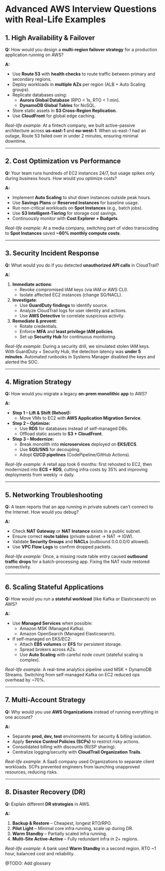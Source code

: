 # Advanced AWS Interview Questions with Real-Life Examples

## **1. High Availability & Failover**
**Q:** How would you design a **multi-region failover strategy** for a production application running on AWS?  

**A:**  
- Use **Route 53** with **health checks** to route traffic between primary and secondary regions.  
- Deploy workloads in **multiple AZs** per region (ALB + Auto Scaling groups).  
- Replicate databases using:  
  - **Aurora Global Database** (RPO < 1s, RTO < 1 min).  
  - **DynamoDB Global Tables** for NoSQL.  
- Store static assets in **S3 Cross-Region Replication**.  
- Use **CloudFront** for global edge caching.  

*Real-life example:* At a fintech company, we built active-passive architecture across **us-east-1** and **eu-west-1**. When us-east-1 had an outage, Route 53 failed over in under 2 minutes, ensuring minimal downtime.

---

## **2. Cost Optimization vs Performance**
**Q:** Your team runs hundreds of EC2 instances 24/7, but usage spikes only during business hours. How would you optimize costs?  

**A:**  
- Implement **Auto Scaling** to shut down instances outside peak hours.  
- Use **Savings Plans** or **Reserved Instances** for baseline usage.  
- Run non-critical workloads on **Spot Instances** (e.g., batch jobs).  
- Use **S3 Intelligent-Tiering** for storage cost savings.  
- Continuously monitor with **Cost Explorer + Budgets**.  

*Real-life example:* At a media company, switching part of video transcoding to **Spot Instances** saved **~60% monthly compute costs**.

---

## **3. Security Incident Response**
**Q:** What would you do if you detected **unauthorized API calls** in CloudTrail?  

**A:**  
1. **Immediate actions**:  
   - Revoke compromised IAM keys (via IAM or AWS CLI).  
   - Isolate affected EC2 instances (change SG/NACL).  
2. **Investigate**:  
   - Use **GuardDuty findings** to identify source.  
   - Analyze CloudTrail logs for user identity and actions.  
   - Use **AWS Detective** to correlate suspicious activity.  
3. **Remediate & prevent**:  
   - Rotate credentials.  
   - Enforce **MFA** and **least privilege IAM policies**.  
   - Set up **Security Hub** for continuous monitoring.  

*Real-life example:* During a security drill, we simulated stolen IAM keys. With GuardDuty + Security Hub, the detection latency was **under 5 minutes**. Automated runbooks in Systems Manager disabled the keys and alerted the SOC.

---

## **4. Migration Strategy**
**Q:** How would you migrate a legacy **on-prem monolithic app** to AWS?  

**A:**  
- **Step 1 – Lift & Shift (Rehost):**  
  - Move VMs to EC2 with **AWS Application Migration Service**.  
- **Step 2 – Optimize:**  
  - Use **RDS** for databases instead of self-managed DBs.  
  - Offload static assets to **S3 + CloudFront**.  
- **Step 3 – Modernize:**  
  - Break monolith into **microservices** deployed on **EKS/ECS**.  
  - Use **SQS/SNS** for decoupling.  
  - Adopt **CI/CD pipelines** (CodePipeline/GitHub Actions).  

*Real-life example:* A retail app took 6 months: first rehosted to EC2, then modernized into **ECS + RDS**, cutting infra costs by 35% and improving deployments from weekly → daily.

---

## **5. Networking Troubleshooting**
**Q:** A team reports that an app running in private subnets can’t connect to the Internet. How would you debug?  

**A:**  
- Check **NAT Gateway** or **NAT Instance** exists in a public subnet.  
- Ensure correct **route tables** (private subnet → NAT → IGW).  
- Validate **Security Groups** and **NACLs** (outbound 0.0.0.0/0 allowed).  
- Use **VPC Flow Logs** to confirm dropped packets.  

*Real-life example:* Once, a missing route table entry caused **outbound traffic drops** for a batch-processing app. Fixing the NAT route restored connectivity.

---

## **6. Scaling Stateful Applications**
**Q:** How would you run a **stateful workload** (like Kafka or Elasticsearch) on AWS?  

**A:**  
- Use **Managed Services** when possible:  
  - Amazon MSK (Managed Kafka).  
  - Amazon OpenSearch (Managed Elasticsearch).  
- If self-managed on EKS/EC2:  
  - Attach **EBS volumes** or **EFS** for persistent storage.  
  - Spread brokers across AZs.  
  - Use **Auto Scaling** with careful node count (stateful scaling is complex).  

*Real-life example:* A real-time analytics pipeline used MSK + DynamoDB Streams. Switching from self-managed Kafka on EC2 reduced ops overhead by ~70%.

---

## **7. Multi-Account Strategy**
**Q:** Why would you use **AWS Organizations** instead of running everything in one account?  

**A:**  
- Separate **prod, dev, test** environments for security & billing isolation.  
- Apply **Service Control Policies (SCPs)** to restrict risky actions.  
- Consolidated billing with discounts (RI/SP sharing).  
- Centralize logging/security with **CloudTrail Organization Trails**.  

*Real-life example:* A SaaS company used Organizations to separate client workloads. SCPs prevented engineers from launching unapproved resources, reducing risks.

---

## **8. Disaster Recovery (DR)**
**Q:** Explain different **DR strategies** in AWS.  

**A:**  
1. **Backup & Restore** – Cheapest, longest RTO/RPO.  
2. **Pilot Light** – Minimal core infra running, scale up during DR.  
3. **Warm Standby** – Partially scaled infra running.  
4. **Multi-Site Active-Active** – Fully redundant infra in 2+ regions.  

*Real-life example:* A bank used **Warm Standby** in a second region. RTO ~1 hour, balanced cost and reliability.

@TODO: Add glossary 
